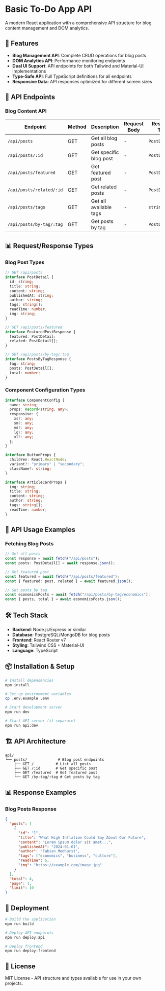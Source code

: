 # Basic To-Do App API

A modern React application with a comprehensive API structure for blog content management and DOM analytics.

## 🚀 Features

- **Blog Management API**: Complete CRUD operations for blog posts
- **DOM Analytics API**: Performance monitoring endpoints
- **Dual UI Support**: API endpoints for both Tailwind and Material-UI implementations
- **Type-Safe API**: Full TypeScript definitions for all endpoints
- **Responsive Data**: API responses optimized for different screen sizes

## 📡 API Endpoints

### Blog Content API

| Endpoint                 | Method | Description            | Request Body | Response Type  |
| ------------------------ | ------ | ---------------------- | ------------ | -------------- |
| `/api/posts`             | GET    | Get all blog posts     | -            | `PostDetail[]` |
| `/api/posts/:id`         | GET    | Get specific blog post | -            | `PostDetail`   |
| `/api/posts/featured`    | GET    | Get featured post      | -            | `PostDetail`   |
| `/api/posts/related/:id` | GET    | Get related posts      | -            | `PostDetail[]` |
| `/api/posts/tags`        | GET    | Get all available tags | -            | `string[]`     |
| `/api/posts/by-tag/:tag` | GET    | Get posts by tag       | -            | `PostDetail[]` |

## 📊 Request/Response Types

### Blog Post Types

```typescript
// GET /api/posts
interface PostDetail {
  id: string;
  title: string;
  content: string;
  publishedAt: string;
  author: string;
  tags: string[];
  readTime: number;
  img: string;
}

// GET /api/posts/featured
interface FeaturedPostResponse {
  featured: PostDetail;
  related: PostDetail[];
}

// GET /api/posts/by-tag/:tag
interface PostsByTagResponse {
  tag: string;
  posts: PostDetail[];
  total: number;
}
```

### Component Configuration Types

```typescript
interface ComponentConfig {
  name: string;
  props: Record<string, any>;
  responsive: {
    xs?: any;
    sm?: any;
    md?: any;
    lg?: any;
    xl?: any;
  };
}

interface ButtonProps {
  children: React.ReactNode;
  variant?: "primary" | "secondary";
  className?: string;
}

interface ArticleCardProps {
  img: string;
  title: string;
  content: string;
  author: string;
  tags: string[];
  readTime: number;
}
```

## 🔧 API Usage Examples

### Fetching Blog Posts

```typescript
// Get all posts
const response = await fetch("/api/posts");
const posts: PostDetail[] = await response.json();

// Get featured post
const featured = await fetch("/api/posts/featured");
const { featured: post, related } = await featured.json();

// Get posts by tag
const economicsPosts = await fetch("/api/posts/by-tag/economics");
const { posts, total } = await economicsPosts.json();
```

## 🛠️ Tech Stack

- **Backend**: Node.js/Express or similar
- **Database**: PostgreSQL/MongoDB for blog posts
- **Frontend**: React Router v7
- **Styling**: Tailwind CSS + Material-UI
- **Language**: TypeScript

## 📦 Installation & Setup

```bash
# Install dependencies
npm install

# Set up environment variables
cp .env.example .env

# Start development server
npm run dev

# Start API server (if separate)
npm run api:dev
```

## 🏗️ API Architecture

```
api/
└── posts/              # Blog post endpoints
    ├── GET /          # List all posts
    ├── GET /:id       # Get specific post
    ├── GET /featured  # Get featured post
    └── GET /by-tag/:tag # Get posts by tag
```

## 📊 Response Examples

### Blog Posts Response

```json
{
  "posts": [
    {
      "id": "1",
      "title": "What High Inflation Could Say About Our Future",
      "content": "Lorem ipsum dolor sit amet...",
      "publishedAt": "2024-01-01",
      "author": "Fabian Medhurst",
      "tags": ["economics", "business", "culture"],
      "readTime": 5,
      "img": "https://example.com/image.jpg"
    }
  ],
  "total": 4,
  "page": 1,
  "limit": 10
}
```

## 🚀 Deployment

```bash
# Build the application
npm run build

# Deploy API endpoints
npm run deploy:api

# Deploy frontend
npm run deploy:frontend
```

## 📄 License

MIT License - API structure and types available for use in your own projects.
